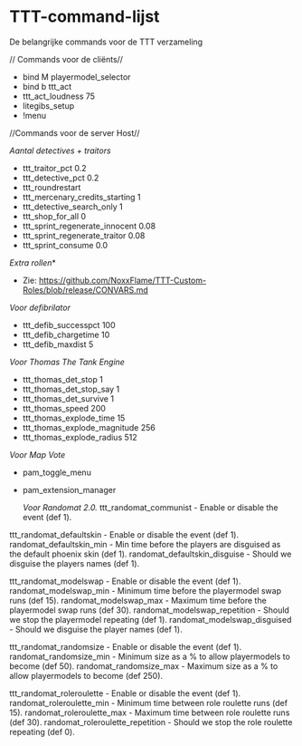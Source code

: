 # TTT-command-lijst

De belangrijke commands voor de TTT verzameling


// Commands voor de cliënts// 

- bind M playermodel_selector
- bind b ttt_act
- ttt_act_loudness 75
- litegibs_setup
- !menu


//Commands voor de server Host//

*Aantal detectives + traitors*
- ttt_traitor_pct 0.2
- ttt_detective_pct 0.2
- ttt_roundrestart
- ttt_mercenary_credits_starting 1
- ttt_detective_search_only 1
- ttt_shop_for_all 0
- ttt_sprint_regenerate_innocent 0.08
- ttt_sprint_regenerate_traitor 0.08
- ttt_sprint_consume 0.0

*Extra rollen**
- Zie: https://github.com/NoxxFlame/TTT-Custom-Roles/blob/release/CONVARS.md 

*Voor defibrilator*
- ttt_defib_successpct 100
- ttt_defib_chargetime 10
- ttt_defib_maxdist 5

*Voor Thomas The Tank Engine*
- ttt_thomas_det_stop 1
- ttt_thomas_det_stop_say 1
- ttt_thomas_det_survive 1
- ttt_thomas_speed 200
- ttt_thomas_explode_time 15
- ttt_thomas_explode_magnitude 256
- ttt_thomas_explode_radius 512

*Voor Map Vote*
- pam_toggle_menu
- pam_extension_manager

  *Voor Randomat 2.0.* 
ttt_randomat_communist - Enable or disable the event (def 1).

ttt_randomat_defaultskin - Enable or disable the event (def 1).
randomat_defaultskin_min - Min time before the players are disguised as the default phoenix skin (def 1).
randomat_defaultskin_disguise - Should we disguise the players names (def 1).

ttt_randomat_modelswap - Enable or disable the event (def 1).
randomat_modelswap_min - Minimum time before the playermodel swap runs (def 15).
randomat_modelswap_max - Maximum time before the playermodel swap runs (def 30).
randomat_modelswap_repetition - Should we stop the playermodel repeating (def 1).
randomat_modelswap_disguised - Should we disguise the player names (def 1).

ttt_randomat_randomsize - Enable or disable the event (def 1).
randomat_randomsize_min - Minimum size as a % to allow playermodels to become (def 50).
randomat_randomsize_max - Maximum size as a % to allow playermodels to become (def 250).

ttt_randomat_roleroulette - Enable or disable the event (def 1).
randomat_roleroulette_min - Minimum time between role roulette runs (def 15).
randomat_roleroulette_max - Maximum time between role roulette runs (def 30).
randomat_roleroulette_repetition - Should we stop the role roulette repeating (def 0).
